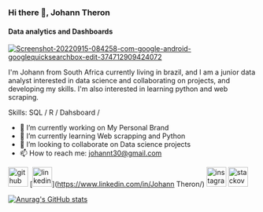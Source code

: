 ### Hi there 👋, Johann Theron
#### Data analytics and Dashboards
<a href="https://ibb.co/T1ZDHG9"><img src="https://i.ibb.co/MfbyRHF/Screenshot-20220915-084258-com-google-android-googlequicksearchbox-edit-374712909424072.jpg" alt="Screenshot-20220915-084258-com-google-android-googlequicksearchbox-edit-374712909424072" border="0"></a>

I'm Johann from South Africa currently living in brazil, and I am a junior data analyst interested in data science and collaborating on projects, and developing my skills. I'm also interested in learning python and web scraping.

Skills: SQL / R / Dahsboard / 

- 🔭 I’m currently working on My Personal Brand 
- 🌱 I’m currently learning Web scrapping and Python 
- 👯 I’m looking to collaborate on Data science projects 
- 📫 How to reach me: johannt30@gmail.com 


[<img src='https://cdn.jsdelivr.net/npm/simple-icons@3.0.1/icons/github.svg' alt='github' height='40'>](https://github.com/JT697717)  [<img src='https://cdn.jsdelivr.net/npm/simple-icons@3.0.1/icons/linkedin.svg' alt='linkedin' height='40'>](https://www.linkedin.com/in/Johann Theron/)  [<img src='https://cdn.jsdelivr.net/npm/simple-icons@3.0.1/icons/instagram.svg' alt='instagram' height='40'>](https://www.instagram.com/johannjoshua/)  [<img src='https://cdn.jsdelivr.net/npm/simple-icons@3.0.1/icons/stackoverflow.svg' alt='stackoverflow' height='40'>](https://stackoverflow.com/users/19537524)  



 [![Anurag's GitHub stats](https://github-readme-stats.vercel.app/api?username=JT697717)](https://github.com/anuraghazra/github-readme-stats)

<!---
JT697717/JT697717 is a ✨ special ✨ repository because its `README.md` (this file) appears on your GitHub profile.
You can click the Preview link to take a look at your changes.
--->
